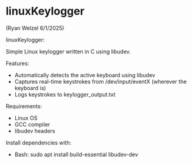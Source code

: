 # linuxKeylogger

(Ryan Welzel 6/1/2025)

linuxKeylogger:

Simple Linux keylogger written in C using libudev.


Features:
- Automatically detects the active keyboard using libudev
- Captures real-time keystrokes from /dev/input/eventX (wherever the keyboard is)
- Logs keystrokes to keylogger_output.txt


Requirements:
- Linux OS
- GCC compiler
- libudev headers


Install dependencies with:
- Bash: sudo apt install build-essential libudev-dev
